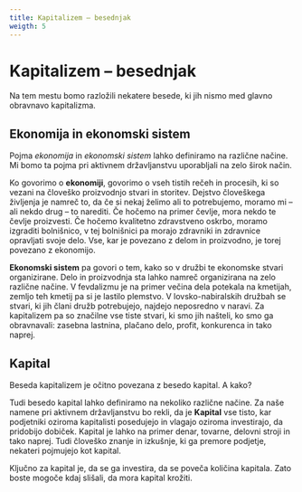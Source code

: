 ```yaml
---
title: Kapitalizem – besednjak
weigth: 5
---
```


# Kapitalizem – besednjak

Na tem mestu bomo razložili nekatere besede, ki jih nismo med glavno obravnavo kapitalizma.

## Ekonomija in ekonomski sistem

Pojma *ekonomija* in *ekonomski sistem* lahko definiramo na različne načine. Mi bomo ta pojma pri aktivnem državljanstvu uporabljali na zelo širok način.

Ko govorimo o **ekonomiji**, govorimo o vseh tistih rečeh in procesih, ki so vezani na človeško proizvodnjo stvari in storitev. Dejstvo človeškega življenja je namreč to, da če si nekaj želimo ali to potrebujemo, moramo mi – ali nekdo drug – to narediti. Če hočemo na primer čevlje, mora nekdo te čevlje proizvesti. Če hočemo kvalitetno zdravstveno oskrbo, moramo izgraditi bolnišnico, v tej bolnišnici pa morajo zdravniki in zdravnice opravljati svoje delo. Vse, kar je povezano z delom in proizvodno, je torej povezano z ekonomijo.

**Ekonomski sistem** pa govori o tem, kako so v družbi te ekonomske stvari organizirane. Delo in proizvodnja sta lahko namreč organizirana na zelo različne načine. V fevdalizmu je na primer večina dela potekala na kmetijah, zemljo teh kmetij pa si je lastilo plemstvo. V lovsko-nabiralskih družbah se stvari, ki jih člani družb potrebujejo, najdejo neposredno v naravi. Za kapitalizem pa so značilne vse tiste stvari, ki smo jih našteli, ko smo ga obravnavali: zasebna lastnina, plačano delo, profit, konkurenca in tako naprej.

## Kapital

Beseda kapitalizem je očitno povezana z besedo kapital. A kako?

Tudi besedo kapital lahko definiramo na nekoliko različne načine. Za naše namene pri aktivnem državljanstvu bo rekli, da je **Kapital** vse tisto, kar podjetniki oziroma kapitalisti posedujejo in vlagajo oziroma investirajo, da pridobijo dobiček. Kapital je lahko na primer denar, tovarne, delovni stroji in tako naprej. Tudi človeško znanje in izkušnje, ki ga premore podjetje, nekateri pojmujejo kot kapital.

Ključno za kapital je, da se ga investira, da se poveča količina kapitala. Zato boste mogoče kdaj slišali, da mora kapital krožiti.
